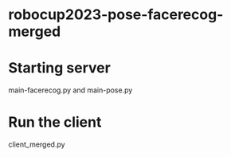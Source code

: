 # robocup2023-pose-facerecog-merged
# Starting server
main-facerecog.py and main-pose.py
# Run the client
client_merged.py
